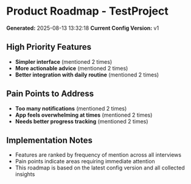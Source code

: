# Product Roadmap - TestProject

**Generated:** 2025-08-13 13:32:18
**Current Config Version:** v1

## High Priority Features

- **Simpler interface** (mentioned 2 times)
- **More actionable advice** (mentioned 2 times)
- **Better integration with daily routine** (mentioned 2 times)

## Pain Points to Address

- **Too many notifications** (mentioned 2 times)
- **App feels overwhelming at times** (mentioned 2 times)
- **Needs better progress tracking** (mentioned 2 times)

## Implementation Notes

- Features are ranked by frequency of mention across all interviews
- Pain points indicate areas requiring immediate attention
- This roadmap is based on the latest config version and all collected insights

